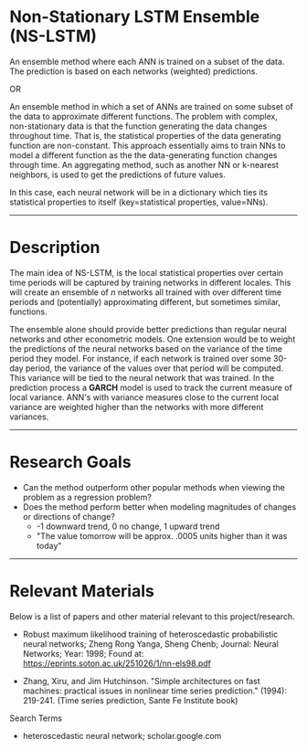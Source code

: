 # Non-Stationary LSTM Ensemble (NS-LSTM)
An ensemble method where each ANN is trained on a subset of the data. The prediction is based on each networks (weighted) predictions.

OR

An ensemble method in which a set of ANNs are trained on some subset of the data to approximate different functions. The problem with complex, 
non-stationary data is that the function generating the data changes throughout time. That is, the statistical properties of the data generating
function are non-constant. This approach essentially aims to train NNs to model a different function as the the data-generating function changes through time. An aggregating method,
such as another NN or k-nearest neighbors, is used to get the predictions of future values. 

In this case, each neural network will be in a dictionary which ties its statistical properties to itself (key=statistical properties, value=NNs).

--------

# Description

The main idea of NS-LSTM, is the local statistical properties over certain time periods will be captured by training networks in different locales. This will create an ensemble of *n* networks all trained with over different time periods and (potentially) approximating different, but sometimes similar, functions.

The ensemble alone should provide better predictions than regular neural networks and other econometric models. One extension would be to weight the predictions of the neural networks based on the variance of the time period they model. For instance, if each network is trained over some 30-day period, the variance of the values over that period will be computed. This variance will be tied to the neural network that was trained. In the prediction process a **GARCH** model is used to track the current measure of local variance. ANN's with variance measures close to the current local variance are weighted higher than the networks with more different variances. 

--------

# Research Goals

+ Can the method outperform other popular methods when viewing the problem as a regression problem?
+ Does the method perform better when modeling magnitudes of changes or directions of change?
  + -1 downward trend, 0 no change, 1 upward trend
  + "The value tomorrow will be approx. .0005 units higher than it was today"

--------

# Relevant Materials 

Below is a list of papers and other material relevant to this project/research.

+ Robust maximum likelihood training of heteroscedastic probabilistic
neural networks; Zheng Rong Yanga, Sheng Chenb; Journal: Neural Networks; Year: 1998; Found at: https://eprints.soton.ac.uk/251026/1/nn-els98.pdf

+ Zhang, Xiru, and Jim Hutchinson. "Simple architectures on fast machines: practical issues in nonlinear time series prediction." (1994): 219-241. (Time series prediction, Sante Fe Institute book)

Search Terms

+ heteroscedastic neural network; scholar.google.com
